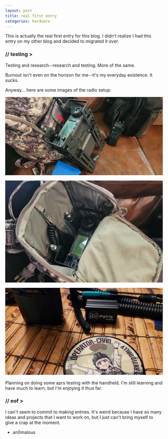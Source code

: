 ```yaml
---
layout: post
title: real first entry
categories: hardware
---
```


This is actually the real first entry for this blog. I didn't realize I had this entry on my other blog and decided to migrated it over.

### // testing >

Testing and research--research and testing. More of the same.

Burnout isn't even on the horizon for me--it's my everyday existence. It sucks.

Anyway... here are some images of the radio setup:

![Radio 1](/images/radio01.jpeg)

![Radio 2](/images/radio02.jpeg)

![Radio 3](/images/radio03.jpeg)

Planning on doing some aprs testing with the handheld. I'm still learning and have much to learn, but I'm enjoying it thus far.

### // eof >

I can't seem to commit to making entries. It's weird because I have so many ideas and projects that I want to work on, but I just can't bring myself to give a crap at the moment.

- an0malous
